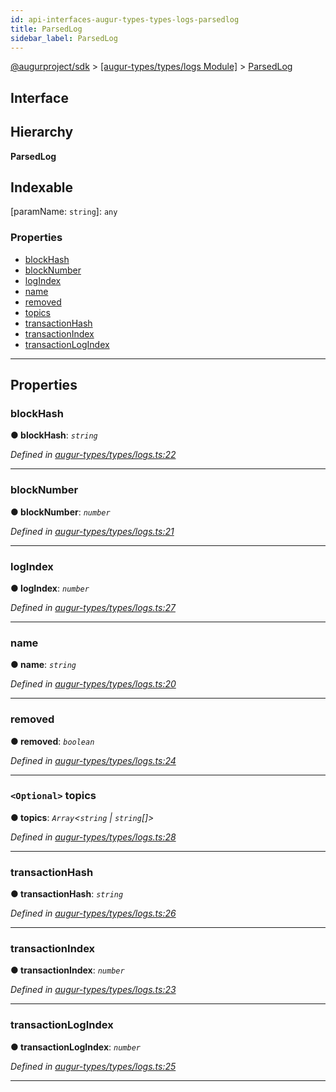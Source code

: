 ```yaml
---
id: api-interfaces-augur-types-types-logs-parsedlog
title: ParsedLog
sidebar_label: ParsedLog
---
```


[@augurproject/sdk](api-readme.md) > [[augur-types/types/logs Module]](api-modules-augur-types-types-logs-module.md) > [ParsedLog](api-interfaces-augur-types-types-logs-parsedlog.md)

## Interface

## Hierarchy

**ParsedLog**

## Indexable

\[paramName: `string`\]:&nbsp;`any`

### Properties

* [blockHash](api-interfaces-augur-types-types-logs-parsedlog.md#blockhash)
* [blockNumber](api-interfaces-augur-types-types-logs-parsedlog.md#blocknumber)
* [logIndex](api-interfaces-augur-types-types-logs-parsedlog.md#logindex)
* [name](api-interfaces-augur-types-types-logs-parsedlog.md#name)
* [removed](api-interfaces-augur-types-types-logs-parsedlog.md#removed)
* [topics](api-interfaces-augur-types-types-logs-parsedlog.md#topics)
* [transactionHash](api-interfaces-augur-types-types-logs-parsedlog.md#transactionhash)
* [transactionIndex](api-interfaces-augur-types-types-logs-parsedlog.md#transactionindex)
* [transactionLogIndex](api-interfaces-augur-types-types-logs-parsedlog.md#transactionlogindex)

---

## Properties

<a id="blockhash"></a>

###  blockHash

**● blockHash**: *`string`*

*Defined in [augur-types/types/logs.ts:22](https://github.com/AugurProject/augur/blob/0787bf1a23/packages/augur-types/types/logs.ts#L22)*

___
<a id="blocknumber"></a>

###  blockNumber

**● blockNumber**: *`number`*

*Defined in [augur-types/types/logs.ts:21](https://github.com/AugurProject/augur/blob/0787bf1a23/packages/augur-types/types/logs.ts#L21)*

___
<a id="logindex"></a>

###  logIndex

**● logIndex**: *`number`*

*Defined in [augur-types/types/logs.ts:27](https://github.com/AugurProject/augur/blob/0787bf1a23/packages/augur-types/types/logs.ts#L27)*

___
<a id="name"></a>

###  name

**● name**: *`string`*

*Defined in [augur-types/types/logs.ts:20](https://github.com/AugurProject/augur/blob/0787bf1a23/packages/augur-types/types/logs.ts#L20)*

___
<a id="removed"></a>

###  removed

**● removed**: *`boolean`*

*Defined in [augur-types/types/logs.ts:24](https://github.com/AugurProject/augur/blob/0787bf1a23/packages/augur-types/types/logs.ts#L24)*

___
<a id="topics"></a>

### `<Optional>` topics

**● topics**: *`Array`<`string` \| `string`[]>*

*Defined in [augur-types/types/logs.ts:28](https://github.com/AugurProject/augur/blob/0787bf1a23/packages/augur-types/types/logs.ts#L28)*

___
<a id="transactionhash"></a>

###  transactionHash

**● transactionHash**: *`string`*

*Defined in [augur-types/types/logs.ts:26](https://github.com/AugurProject/augur/blob/0787bf1a23/packages/augur-types/types/logs.ts#L26)*

___
<a id="transactionindex"></a>

###  transactionIndex

**● transactionIndex**: *`number`*

*Defined in [augur-types/types/logs.ts:23](https://github.com/AugurProject/augur/blob/0787bf1a23/packages/augur-types/types/logs.ts#L23)*

___
<a id="transactionlogindex"></a>

###  transactionLogIndex

**● transactionLogIndex**: *`number`*

*Defined in [augur-types/types/logs.ts:25](https://github.com/AugurProject/augur/blob/0787bf1a23/packages/augur-types/types/logs.ts#L25)*

___

